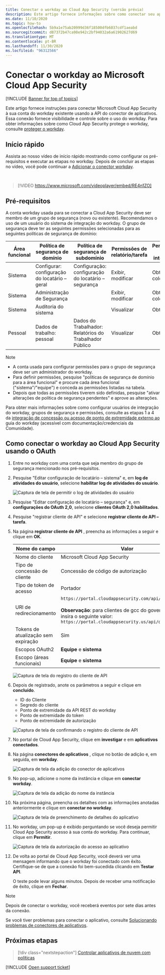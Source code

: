 ```yaml
---
title: Conectar o workday ao Cloud App Security (versão prévia)
description: Este artigo fornece informações sobre como conectar seu aplicativo WORKDAY para Cloud App Security usando o conector de API para visibilidade e controle sobre o uso.
ms.date: 11/10/2020
ms.topic: how-to
ms.openlocfilehash: 5b9a1e75ab20999d36f18500dfb6037cdf1aeabd
ms.sourcegitcommit: d87372b47ca98e942c2bf94032a6a61902627d69
ms.translationtype: MT
ms.contentlocale: pt-BR
ms.lasthandoff: 11/30/2020
ms.locfileid: "96312566"
---
```

# <a name="connect-workday-to-microsoft-cloud-app-security"></a>Conectar o workday ao Microsoft Cloud App Security

[!INCLUDE [Banner for top of topics](includes/banner.md)]

Este artigo fornece instruções para conectar Microsoft Cloud App Security à sua conta do workday existente usando a API do conector de aplicativos. Essa conexão fornece visibilidade e controle sobre o uso do workday. Para obter informações sobre como Cloud App Security protege o workday, consulte [proteger o workday](protect-workday.md).

## <a name="quick-start"></a>Início rápido

Assista ao nosso vídeo de início rápido mostrando como configurar os pré-requisitos e executar as etapas no workday. Depois de concluir as etapas no vídeo, você pode continuar a [Adicionar o conector workday](#add-connector).

<br />

> [!VIDEO https://www.microsoft.com/videoplayer/embed/RE4n1ZO]

## <a name="prerequisites"></a>Pré-requisitos

A conta workday usada para se conectar a Cloud App Security deve ser membro de um grupo de segurança (novo ou existente). Recomendamos o uso de um usuário do sistema de integração do workday. O grupo de segurança deve ter as seguintes permissões selecionadas para as seguintes políticas de segurança de domínio:

| Área funcional | Política de segurança de domínio | Política de segurança de subdomínio | Permissões de relatório/tarefa | Permissões de integração |
| --- | --- | --- | --- | --- |
| Sistema | Configurar: configuração do locatário – geral | Configuração: configuração do locatário – segurança | Exibir, modificar | Obter, colocar |
| Sistema | Administração de Segurança | | Exibir, modificar | Obter, colocar |
| Sistema | Auditoria do sistema | | Visualizar | Obter |
| Pessoal | Dados de trabalho: pessoal | Dados do Trabalhador: Relatórios do Trabalhador Público | Visualizar | Obter |

> [!NOTE]
>
> * A conta usada para configurar permissões para o grupo de segurança deve ser um administrador do workday.
> * Para definir permissões, pesquise "políticas de segurança de domínio para a área funcional" e procure cada área funcional ("sistema"/"equipe") e conceda as permissões listadas na tabela.
> * Depois que todas as permissões tiverem sido definidas, pesquise "ativar alterações de política de segurança pendentes" e aprove as alterações.

Para obter mais informações sobre como configurar usuários de integração do workday, grupos de segurança e permissões, consulte as etapas 1 a 4 da [integração de concessão ou acesso de ponto de extremidade externo ao](https://go.microsoft.com/fwlink/?linkid=2103212) guia do workday (acessível com documentação/credenciais da Comunidade).

## <a name="how-to-connect-workday-to-cloud-app-security-using-oauth"></a>Como conectar o workday ao Cloud App Security usando o OAuth

1. Entre no workday com uma conta que seja membro do grupo de segurança mencionado nos pré-requisitos.

1. Pesquise "Editar configuração de locatário – sistema" e, em **log de atividades do usuário**, selecione **habilitar log de atividades do usuário**.

    ![Captura de tela de permitir o log de atividades do usuário](media/connect-workday-enable-logging.png)

1. Pesquise "Editar configuração de locatário – segurança" e, em **configurações do OAuth 2,0**, selecione **clientes OAuth 2,0 habilitados**.

1. Pesquise "registrar cliente de API" e selecione **registrar cliente de API – tarefa**.

1. Na página **registrar cliente de API** , preencha as informações a seguir e clique em **OK**.

    | Nome do campo | Valor |
    | ---- | ---- |
    | Nome do cliente | Microsoft Cloud App Security |
    | Tipo de concessão de cliente | Concessão de código de autorização |
    | Tipo de token de acesso | Portador |
    | URI de redirecionamento | `https://portal.cloudappsecurity.com/api/oauth/connect`<br /><br />**Observação**: para clientes de gcc do governo dos EUA, insira o seguinte valor: `https://portal.cloudappsecurity.us/api/oauth/connect` |
    | Tokens de atualização sem expiração | Sim |
    | Escopos OAuth2 | **Equipe** e **sistema** |
    | Escopo (áreas funcionais) | **Equipe** e **sistema** |

    ![Captura de tela do registro do cliente de API](media/connect-workday-register-api-client.png)

1. Depois de registrado, anote os parâmetros a seguir e clique em **concluído**.

    * ID do Cliente
    * Segredo do cliente
    * Ponto de extremidade da API REST do workday
    * Ponto de extremidade do token
    * Ponto de extremidade de autorização

    ![Captura de tela de confirmando o registro do cliente de API](media/connect-workday-register-api-client-confirm.png)

1. <a name="add-connector"></a>No portal de Cloud App Security, clique em **investigar** e em **aplicativos conectados**.

1. Na página **conectores de aplicativos** , clique no botão de adição e, em seguida, em **workday**.

    ![Captura de tela da adição do conector de aplicativos](media/connect-workday-add-app.png)

1. No pop-up, adicione o nome da instância e clique em **conectar workday**.

    ![Captura de tela da adição do nome da instância](media/connect-workday-add-app-connect.png)

1. Na próxima página, preencha os detalhes com as informações anotadas anteriormente e clique em **conectar no workday**.

    ![Captura de tela de preenchimento de detalhes do aplicativo](media/connect-workday-add-app-connect-details.png)

1. No workday, um pop-up é exibido perguntando se você deseja permitir Cloud App Security acesso à sua conta do workday. Para continuar, clique em **Permitir**.

    ![Captura de tela da autorização do acesso ao aplicativo](media/connect-workday-add-app-allow.png)

1. De volta ao portal de Cloud App Security, você deverá ver uma mensagem informando que o workday foi conectado com êxito. Certifique-se de que a conexão foi bem-sucedida clicando em **Testar API**.

    O teste pode levar alguns minutos. Depois de receber uma notificação de êxito, clique em **Fechar**.

> [!NOTE]
> Depois de conectar o workday, você receberá eventos por sete dias antes da conexão.

Se você tiver problemas para conectar o aplicativo, consulte [Solucionando problemas de conectores de aplicativos](troubleshooting-api-connectors-using-error-messages.md).

## <a name="next-steps"></a>Próximas etapas

> [!div class="nextstepaction"]
> [Controlar aplicativos de nuvem com políticas](control-cloud-apps-with-policies.md)

[!INCLUDE [Open support ticket](includes/support.md)]
